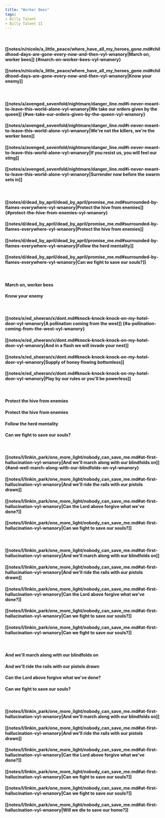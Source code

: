 ```yaml
---
title: "Worker Bees"
tags:
- Billy Talent
- Billy Talent II
---
```

&nbsp;
#### [[notes/n/nicole/a_little_peace/where_have_all_my_heroes_gone.md#childhood-days-are-gone-every-now-and-then-vyl-wnanory|March on, worker bees]] {#march-on-worker-bees-vyl-wnanory}
#### [[notes/n/nicole/a_little_peace/where_have_all_my_heroes_gone.md#childhood-days-are-gone-every-now-and-then-vyl-wnanory|Know your enemy]]
&nbsp;
#### [[notes/a/avenged_sevenfold/nightmare/danger_line.md#i-never-meant-to-leave-this-world-alone-vyl-wnanory|We take our orders given by the queen]] {#we-take-our-orders-given-by-the-queen-vyl-wnanory}
#### [[notes/a/avenged_sevenfold/nightmare/danger_line.md#i-never-meant-to-leave-this-world-alone-vyl-wnanory|We're not the killers, we're the worker bees]]
#### [[notes/a/avenged_sevenfold/nightmare/danger_line.md#i-never-meant-to-leave-this-world-alone-vyl-wnanory|If you resist us, you will feel our sting]]
#### [[notes/a/avenged_sevenfold/nightmare/danger_line.md#i-never-meant-to-leave-this-world-alone-vyl-wnanory|Surrender now before the swarm sets in]]
&nbsp;
#### [[notes/d/dead_by_april/dead_by_april/promise_me.md#surrounded-by-flames-everywhere-vyl-wnanory|Protect the hive from enemies]] {#protect-the-hive-from-enemies-vyl-wnanory}
#### [[notes/d/dead_by_april/dead_by_april/promise_me.md#surrounded-by-flames-everywhere-vyl-wnanory|Protect the hive from enemies]]
#### [[notes/d/dead_by_april/dead_by_april/promise_me.md#surrounded-by-flames-everywhere-vyl-wnanory|Follow the herd mentality]]
#### [[notes/d/dead_by_april/dead_by_april/promise_me.md#surrounded-by-flames-everywhere-vyl-wnanory|Can we fight to save our souls?]]
&nbsp;
#### March on, worker bees
#### Know your enemy
&nbsp;
#### [[notes/e/ed_sheeran/x/dont.md#knock-knock-knock-on-my-hotel-door-vyl-wnanory|A pollination coming from the west]] {#a-pollination-coming-from-the-west-vyl-wnanory}
#### [[notes/e/ed_sheeran/x/dont.md#knock-knock-knock-on-my-hotel-door-vyl-wnanory|And in a flash we will invade your nest]]
#### [[notes/e/ed_sheeran/x/dont.md#knock-knock-knock-on-my-hotel-door-vyl-wnanory|Supply of honey flowing bottomless]]
#### [[notes/e/ed_sheeran/x/dont.md#knock-knock-knock-on-my-hotel-door-vyl-wnanory|Play by our rules or you'll be powerless]]
&nbsp;
#### Protect the hive from enemies
#### Protect the hive from enemies
#### Follow the herd mentality
#### Can we fight to save our souls?
&nbsp;
#### [[notes/l/linkin_park/one_more_light/nobody_can_save_me.md#at-first-hallucination-vyl-wnanory|And we'll march along with our blindfolds on]] {#and-well-march-along-with-our-blindfolds-on-vyl-wnanory}
#### [[notes/l/linkin_park/one_more_light/nobody_can_save_me.md#at-first-hallucination-vyl-wnanory|And we'll ride the rails with our pistols drawn]]
#### [[notes/l/linkin_park/one_more_light/nobody_can_save_me.md#at-first-hallucination-vyl-wnanory|Can the Lord above forgive what we've done?]]
#### [[notes/l/linkin_park/one_more_light/nobody_can_save_me.md#at-first-hallucination-vyl-wnanory|Can we fight to save our souls?]]
&nbsp;
#### [[notes/l/linkin_park/one_more_light/nobody_can_save_me.md#at-first-hallucination-vyl-wnanory|And we'll march along with our blindfolds on]]
#### [[notes/l/linkin_park/one_more_light/nobody_can_save_me.md#at-first-hallucination-vyl-wnanory|And we'll ride the rails with our pistols drawn]]
#### [[notes/l/linkin_park/one_more_light/nobody_can_save_me.md#at-first-hallucination-vyl-wnanory|Can the Lord above forgive what we've done?]]
#### [[notes/l/linkin_park/one_more_light/nobody_can_save_me.md#at-first-hallucination-vyl-wnanory|Can we fight to save our souls?]]
#### [[notes/l/linkin_park/one_more_light/nobody_can_save_me.md#at-first-hallucination-vyl-wnanory|Can we fight to save our souls?]]
&nbsp;
#### And we'll march along with our blindfolds on
#### And we'll ride the rails with our pistols drawn
#### Can the Lord above forgive what we've done?
#### Can we fight to save our souls?
&nbsp;
#### [[notes/l/linkin_park/one_more_light/nobody_can_save_me.md#at-first-hallucination-vyl-wnanory|And we'll march along with our blindfolds on]]
#### [[notes/l/linkin_park/one_more_light/nobody_can_save_me.md#at-first-hallucination-vyl-wnanory|And we'll ride the rails with our pistols drawn]]
#### [[notes/l/linkin_park/one_more_light/nobody_can_save_me.md#at-first-hallucination-vyl-wnanory|Can the Lord above forgive what we've done?]]
#### [[notes/l/linkin_park/one_more_light/nobody_can_save_me.md#at-first-hallucination-vyl-wnanory|Can we fight to save our souls?]]
#### [[notes/l/linkin_park/one_more_light/nobody_can_save_me.md#at-first-hallucination-vyl-wnanory|Can we fight to save our souls?]]
#### [[notes/l/linkin_park/one_more_light/nobody_can_save_me.md#at-first-hallucination-vyl-wnanory|Will we die to save our home?]]
